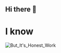 ## Hi there 👋

# I know

![But_It's_Honest_Work](https://github.com/user-attachments/assets/a047edf5-7b7e-4857-aa86-a63af352088f)


<!--
**pratik1235/pratik1235** is a ✨ _special_ ✨ repository because its `README.md` (this file) appears on your GitHub profile.

Here are some ideas to get you started:

- 🔭 I’m currently working on ...
- 🌱 I’m currently learning ...
- 👯 I’m looking to collaborate on ...
- 🤔 I’m looking for help with ...
- 💬 Ask me about ...
- 📫 How to reach me: ...
- 😄 Pronouns: ...
- ⚡ Fun fact: ...
-->


